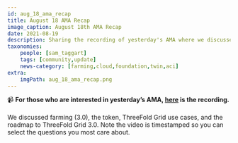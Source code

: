 ```yaml
---
id: aug_18_ama_recap
title: August 18 AMA Recap
image_caption: August 18th AMA Recap
date: 2021-08-19
description: Sharing the recording of yesterday's AMA where we discussed farming, the token, TF Grid use cases, and TF Grid 3.0.
taxonomies:
    people: [sam_taggart]
    tags: [community,update]
    news-category: [farming,cloud,foundation,twin,aci]
extra:
    imgPath: aug_18_ama_recap.png
---
```


📹 **For those who are interested in yesterday’s AMA, [here](https://www.youtube.com/watch?v=GrW9rbcnRZU) is the recording.**
<br/>
<br/>
We discussed farming (3.0), the token, ThreeFold Grid use cases, and the roadmap to ThreeFold Grid 3.0. Note the video is timestamped so you can select the questions you most care about.
